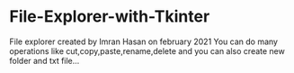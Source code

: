 # File-Explorer-with-Tkinter
File explorer created by Imran Hasan on february 2021
You can do many operations like cut,copy,paste,rename,delete and you can also create new folder and txt file...
